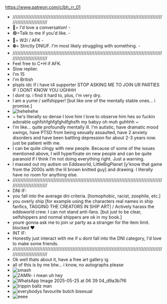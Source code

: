 https://www.patreon.com/c/bh_rr_01
- /////////////////////////////////////////////////////////////////////////////////////////////////////////////////////
- 💬= I'd love a conversation! - 
- 🟢=Talk to me if you'd like. - 
- 🌙= W2I / AFK - 
- ⛔= Strictly DNIUF. I'm most likely struggling with something. -
- /////////////////////////////////////////////////////////////////////////////////////////////////////////////////////
- Feel free to C+H if AFK.
- Slow replier.
- I'm 15
- I'm British
- plspls idc if i have t4 supporter STOP ASKING ME TO JOIN UR PARTIES IF I DONT KNOW YOU UGHHH  
- I dont rp. i find it hard to, plus, i'm very dry.
- I am a yume / selfshipper! [but like one of the mentally stable ones... i promise.]
- ![hehehehe](https://github.com/user-attachments/assets/eac3b13a-e00c-4963-b04a-0f180118062c)
- ~ he's literally so dense I love him I love to observe him hes so fuckin adorable ughfshfghfgfghdfghsfh my babyy oh muh guhhhh ~
- I'm like... quite profoundly mentally ill. I'm autistic, have dramatic mood swings, have PTSD from being sexually assaulted, have 2 anxiety disorders and have been battling depression for about 2-3 years now. just be patient with me.
- I can be quite clingy with new people. Because of some of the issues mentioned above, I will hyperfixate on new people and can be quite paranoid if I think I'm not doing everything right. Just a warning.
- I maxxed out my autism on Eddsworld, LittleBigPlanet [y'know that game from the 2000s with the lil brown knitted guy] and drawing. I literally have no room for anything else.
- /////////////////////////////////////////////////////////////////////////////////////////////////////////////////////
- DNI IF:
- you fall into the average dni criteria. [homophobic, racist, zoophile, etc.]
- you overly ship [for example using the characters real names in ship fanfics, TAGGING THE CREATORS IN SHIP ART] / Actively harass the eddsworld crew. I can not stand anti-fans. [but just to be clear, selfshippers and normal shippers are ok in my book.]
- youre gonna ask me to join ur party as a stranger for the item limit. blocked ❤️
- INT IF:
- Honestly just interact with me if u dont fall into the DNI category, I'd love to make some friends.
- /////////////////////////////////////////////////////////////////////////////////////////////////////////////////////
- Ok well thats about it, have a free art gallery ig
- all of this is by me btw... i know, no autographs please 
- ![smash](https://github.com/user-attachments/assets/8707c142-62ac-45ae-a9af-91d5fb90359a)
- ![ZAMN- i mean uh  hey](https://github.com/user-attachments/assets/4b039687-e928-4d4b-a868-6bd51245d0c5)
- ![WhatsApp Image 2025-05-25 at 06 39 04_d9a3b7f6](https://github.com/user-attachments/assets/38d2686a-52a1-4967-a673-697ca4dbfa39)
- ![trippin ballz man](https://github.com/user-attachments/assets/c97800ec-bc33-4f44-8769-970006bd24d5)
- ![everybodys favourite butch bisexual](https://github.com/user-attachments/assets/66e5484d-e5f6-4aff-9883-bec24f8c662b)
- ![eeee](https://github.com/user-attachments/assets/f63c34e5-93e3-48ee-a34c-7edaf9395a7f)





